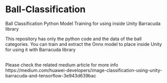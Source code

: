# Ball-Classification
Ball Classification Python Model Training for using inside Unity Barracuda library

This repository has only the python code and the data of the ball categories. You can train and extract the Onnx model to place inside Unity for using it with Barracuda library


<br>
Please check the related medium article for more info<br>
https://medium.com/huawei-developers/image-classification-using-unity-barracuda-and-tensorflow-3e943d639bac
